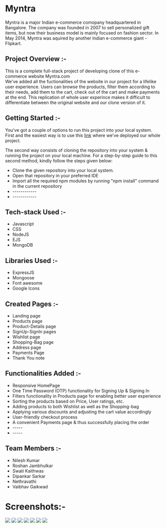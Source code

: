 # Myntra

Myntra is a major Indian e-commerce comopany headquartered in Bangalore. The company was founded in 2007 to sell personalized gift items, but now their business model is mainly focused on fashion sector. In May 2014, Myntra was aquired by another Indian e-commerce giant - Flipkart.  

## Project Overview :-

This is a complete full-stack project of developing clone of this e-commerce website Myntra.com <br>
We've added all the fuctionalities of the website in our project for a lifelike user experience. Users can browse the products, filter them according to their needs, add them to the cart, check out of the cart and make payments at the end. This replication of whole user experince makes it difficult to differentiate between the original website and our clone version of it. <br>

## Getting Started :-

You've got a couple of options to run this project into your local system.<br>
First and the easiest way is to use this [link](https://mysterious-depths-64439.herokuapp.com/) where we've deployed our whole project.<br>

The second way consists of cloning the repository into your system & running the project on your local machine. For a step-by-step guide to this second method, kindly follow the steps given below:
<ul>
  <li>Clone the given repository into your local system.</li>
  <li>Open that repository in your preferred IDE</li>
  <li>Import all the required npm modules by running "npm install" command in the current repository</li>
  <li> ------------ </li>
  <li> ------------ </li>
</ul>

## Tech-stack Used :-

<ul>
  <li>Javascript</li>
  <li>CSS</li>
  <li>NodeJS</li>
  <li>EJS</li>
  <li>MongoDB</li>
</ul>

## Libraries Used :-

<ul>
  <li>ExpressJS</li>
  <li>Mongoose</li>
  <li>Font awesome</li>
  <li>Google Icons</li>
</ul>

## Created Pages :-

<ul>
  <li>Landing page</li>
  <li>Products page</li>
  <li>Product-Details page</li>
  <li>SignUp-SignIn pages</li>
  <li>Wishlist page</li>
  <li>Shopping-Bag page</li>
  <li>Address page</li>
  <li>Payments Page</li>
  <li>Thank You note</li>
</ul>

## Functionalities Added :-

<ul>
  <li>Responsive HomePage</li>
  <li>One Time Password (OTP) functionality for Signing Up & Signing In</li>
  <li>Filters functionality in Products page for enabling better user experience</li>
  <li>Sorting the products based on Price, User ratings, etc.</li>
  <li>Adding products to both Wishlist as well as the Shopping-bag</li>
  <li>Applying various discounts and adjusting the cart value accordingly</li>
  <li>User-friendly checkout process</li>
  <li>A convenient Payments page & thus successfully placing the order</li>
  <li> ----- </li>
  <li> ----- </li>
</ul>

## Team Members :-

<ul>
  <li>Nilesh Kumar</li>
  <li>Roshan Jambhulkar</li>
  <li>Swati Kaithwas</li>
  <li>Dipankar Sarkar</li>
  <li>Nethravathi</li>
  <li>Vaibhav Gaikwad</li>
</ul>

<h1>Screenshots:-</h1>

<img src="https://i.imgur.com/1Oi2M0B.png">


  <img src="https://i.postimg.cc/VzCkpSmw/products-All.png">

 <img src="https://i.imgur.com/A457y9R.png">

<img src="https://i.imgur.com/GQfaK5Q.png">
<img src="https://i.imgur.com/fuQtAzY.png">
<img src="https://i.imgur.com/lreyljg.png">
<img src="https://i.imgur.com/ugRod60.png">
